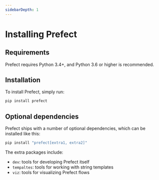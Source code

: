```yaml
---
sidebarDepth: 1
---
```


# Installing Prefect

## Requirements

Prefect requires Python 3.4+, and Python 3.6 or higher is recommended.

## Installation

To install Prefect, simply run:

```bash
pip install prefect
```

## Optional dependencies

Prefect ships with a number of optional dependencies, which can be installed like this:

```bash
pip install "prefect[extra1, extra2]"
```

The extra packages include:

- `dev`: tools for developing Prefect itself
- `tempaltes`: tools for working with string templates
- `viz`: tools for visualizing Prefect flows
